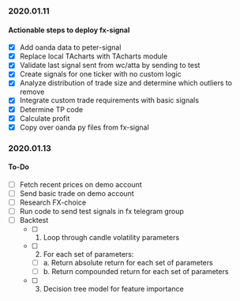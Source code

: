 ### 2020.01.11
#### Actionable steps to deploy fx-signal
- [x] Add oanda data to peter-signal
- [x] Replace local TAcharts with TAcharts module
- [x] Validate last signal sent from wc/atta by sending to test
- [x] Create signals for one ticker with no custom logic
- [x] Analyze distribution of trade size and determine which outliers to remove
- [x] Integrate custom trade requirements with basic signals
- [x] Determine TP code
- [x] Calculate profit
- [x] Copy over oanda py files from fx-signal

### 2020.01.13
#### To-Do
- [ ] Fetch recent prices on demo account
- [ ] Send basic trade on demo account
- [ ] Research FX-choice
- [ ] Run code to send test signals in fx telegram group
- [ ] Backtest
    - [ ] 1. Loop through candle volatility parameters
    - [ ] 2. For each set of parameters:
        - [ ] a. Return absolute return for each set of parameters
        - [ ] b. Return compounded return for each set of parameters
    - [ ] 3. Decision tree model for feature importance
